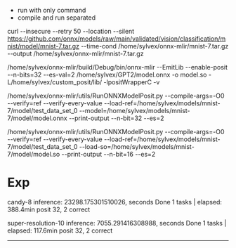 - run with only command
- compile and run separated

curl --insecure --retry 50 --location --silent https://github.com/onnx/models/raw/main/validated/vision/classification/mnist/model/mnist-7.tar.gz --time-cond /home/sylvex/onnx-mlir/mnist-7.tar.gz --output /home/sylvex/onnx-mlir/mnist-7.tar.gz

/home/sylvex/onnx-mlir/build/Debug/bin/onnx-mlir --EmitLib --enable-posit --n-bits=32 --es-val=2 /home/sylvex/GPT2/model.onnx -o model.so -L/home/sylvex/custom_posit/lib/ -lpositWrapperC -v

 /home/sylvex/onnx-mlir/utils/RunONNXModelPosit.py --compile-args=-O0 --verify=ref --verify-every-value --load-ref=/home/sylvex/models/mnist-7/model/test_data_set_0 --model=/home/sylvex/models/mnist-7/model/model.onnx --print-output --n-bit=32 --es=2

/home/sylvex/onnx-mlir/utils/RunONNXModelPosit.py --compile-args=-O0 --verify=ref --verify-every-value --load-ref=/home/sylvex/models/mnist-7/model/test_data_set_0 --load-so=/home/sylvex/models/mnist-7/model/model.so --print-output --n-bit=16 --es=2

# Exp

candy-8
inference: 23298.175301510026, seconds
Done   1 tasks      | elapsed: 388.4min
posit 32, 2 correct

super-resolution-10
inference: 7055.291416308988, seconds
 Done   1 tasks      | elapsed: 117.6min
posit 32, 2 correct

---

